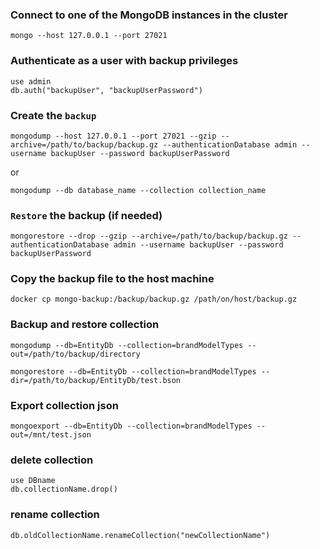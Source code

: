 ### Connect to one of the MongoDB instances in the cluster
```
mongo --host 127.0.0.1 --port 27021
```

### Authenticate as a user with backup privileges
```
use admin
db.auth("backupUser", "backupUserPassword")
```
### Create the `backup`
```
mongodump --host 127.0.0.1 --port 27021 --gzip --archive=/path/to/backup/backup.gz --authenticationDatabase admin --username backupUser --password backupUserPassword
```
or
```
mongodump --db database_name --collection collection_name
```
### `Restore` the backup (if needed)
```
mongorestore --drop --gzip --archive=/path/to/backup/backup.gz --authenticationDatabase admin --username backupUser --password backupUserPassword
```
### Copy the backup file to the host machine
```
docker cp mongo-backup:/backup/backup.gz /path/on/host/backup.gz
```
### Backup and restore collection
```
mongodump --db=EntityDb --collection=brandModelTypes --out=/path/to/backup/directory
```
```
mongorestore --db=EntityDb --collection=brandModelTypes --dir=/path/to/backup/EntityDb/test.bson
```
### Export collection json
```
mongoexport --db=EntityDb --collection=brandModelTypes --out=/mnt/test.json
```
### delete collection 
```
use DBname
db.collectionName.drop()
```
### rename collection
```
db.oldCollectionName.renameCollection("newCollectionName")
```
